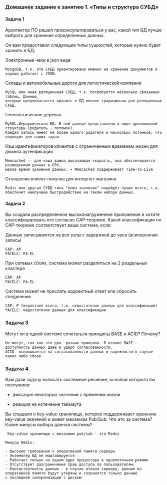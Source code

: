 ### Домашнее задание к занятию 1. «Типы и структура СУБД»

#### Задача 1
Архитектор ПО решил проконсультироваться у вас, какой тип БД лучше выбрать для хранения определенных данных.

Он вам предоставил следующие типы сущностей, которые нужно будет хранить в БД:

Электронные чеки в json виде

    MongoDB, т.к. эта СУБД ориентирована именно на хранение документов и хорошо работает с JSON.
Склады и автомобильные дороги для логистической компании

    MySQL или иная реляционная СУБД, т.к. потребуется несколько связанных таблиц. Данные,
    которые предполагается хранить в БД вполне традиционны для реляционных СУБД.
Генеалогические деревья

    MySQL.Иерархическая БД. В ней данные представлены в виде древовидной структуры (родитель - потомок). 
    Каждая запись имеет не более одного родителя и несколько потомков, что подходит для наших задач
Кэш идентификаторов клиентов с ограниченным временем жизни для движка аутенфикации

    Memcached -- для кэша важна высочайшая скорость, она обеспечивается размещением данных в ОЗУ,
    малое время хранения данных. + Memcached поддерживает Time-To-Live 

Отношения клиент-покупка для интернет-магазина

    Redis или другая СУБД типа "ключ-значение" подойдёт лучше всего, т.к.
    обеспечит наилучшее быстродействие на таком наборе данных.
    
#### Задача 2

Вы создали распределенное высоконагруженное приложение и хотите классифицировать его согласно CAP-теореме. Какой классификации по CAP-теореме соответствует ваша система, если:

Данные записываются на все узлы с задержкой до часа (асинхронная запись)

    CAP: AP
    PACELC: PA-EL
При сетевых сбоях, система может разделиться на 2 раздельных кластера

    CAP: AP
    PACELC: PA-EL
    
Система может не прислать корректный ответ или сбросить соединение

    CAP: P (вероятнее всего, т.к. недостаточно данных для классификации)
    PACELC: недостаточно данных для классификации
    
### Задача 3

Могут ли в одной системе сочетаться принципы BASE и ACID? Почему?

    Не могут, так как это два  разных принципа. В основе BASE - доступность данных даже в ущерб согласованности.
    ACID  основывается на согласованности данных и надежности в случае каких либо сбоев.
    
### Задача 4

Вам дали задачу написать системное решение, основой которого бы послужили:

- фиксация некоторых значений с временем жизни

- реакция на истечение таймаута

Вы слышали о key-value хранилище, которое поддерживает хранение key-value значений и имеет механизм Pub/Sub. Что это за система? Какие минусы выбора данной системы?

     Key-value хранилище с мехазмом pub/sub - это Redis 

    Минусы Redis:
    
    - Высокие требования к оперативной памяти сервера
    - Экземпляр БД не маштабируется
    - Работает только на одном ядре процессора в однопоточном режиме
    - Отсутствует разграничение прав доступа по пользователям.
    - Консистентность данных - в случае отказа сервера, данные из оперативной памяти будут утеряны и сохранятся только данные 
    с последней синхронизации с диском



    
    
